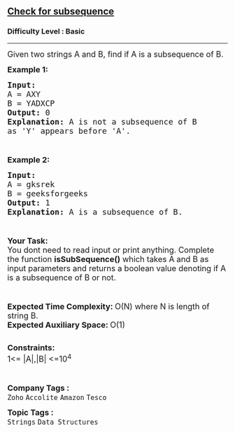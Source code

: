 <h2><a href="https://www.geeksforgeeks.org/problems/check-for-subsequence4930/1?page=1&difficulty=Basic&status=unsolved&sortBy=submissions">Check for subsequence</a></h2><h3>Difficulty Level : Basic</h3><hr><div class="problems_problem_content__Xm_eO"><p><span style="font-size: 18px;">Given two strings A and B, find if A is a subsequence of B.</span></p>
<p><strong><span style="font-size: 18px;">Example 1:</span></strong></p>
<pre><span style="font-size: 18px;"><strong>Input:</strong>
A = AXY 
B = YADXCP
<strong>Output: </strong>0 
<strong>Explanation:</strong> A is not a subsequence of B
as 'Y' appears before 'A'.</span>
</pre>
<p>&nbsp;</p>
<p><span style="font-size: 18px;"><strong>Example 2:</strong></span></p>
<pre><span style="font-size: 18px;"><strong>Input:</strong>
A = gksrek
B = geeksforgeeks
<strong>Output:</strong> 1
<strong>Explanation: </strong>A is a subsequence of B.</span></pre>
<p>&nbsp;</p>
<p><span style="font-size: 18px;"><strong>Your Task: &nbsp;</strong><br>You dont need to read input or print anything. Complete the function <strong>isSubSequence()</strong> which takes A and B as input parameters and returns a boolean value denoting if A is a subsequence of B or not.&nbsp;</span></p>
<p>&nbsp;</p>
<p><span style="font-size: 18px;"><strong>Expected Time Complexity: </strong>O(N) where N is length of string B.<br><strong>Expected Auxiliary Space: </strong>O(1)</span></p>
<p><br><span style="font-size: 18px;"><strong>Constraints:</strong><br>1&lt;= |A|,|B| &lt;=10<sup>4</sup></span></p>
<p>&nbsp;</p></div><p><span style=font-size:18px><strong>Company Tags : </strong><br><code>Zoho</code>&nbsp;<code>Accolite</code>&nbsp;<code>Amazon</code>&nbsp;<code>Tesco</code>&nbsp;<br><p><span style=font-size:18px><strong>Topic Tags : </strong><br><code>Strings</code>&nbsp;<code>Data Structures</code>&nbsp;